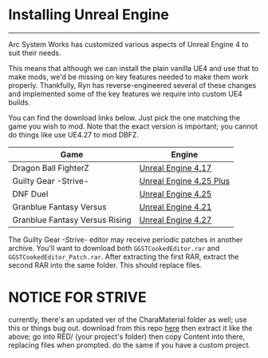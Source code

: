 # Installing Unreal Engine

<hr>

Arc System Works has customized various aspects of Unreal Engine 4 to suit their needs.

This means that although we can install the plain vanilla UE4 and use that to make mods, we'd be missing on key features needed to make them work properly. Thankfully, Ryn has reverse-engineered several of these changes and implemented some of the key features we require into custom UE4 builds.

You can find the download links below. Just pick the one matching the game you wish to mod. Note that the exact version is important; you cannot do things like use UE4.27 to mod DBFZ.

| Game                          | Engine                                                                                                   |
| ----------------------------- | -------------------------------------------------------------------------------------------------------- |
| Dragon Ball FighterZ          | [Unreal Engine 4.17](https://1drv.ms/u/s!ApT7KvOr_B0hy4ZgwT3lHcwhu3MVSA?e=cTrwqV)                        |
| Guilty Gear \-Strive\-        | [Unreal Engine 4.25 Plus](https://drive.google.com/drive/u/0/folders/16hIM2Gy7V2Vcc3cpj10nY4emUhqmJwd7)  |
| DNF Duel                      | [Unreal Engine 4.25](https://1drv.ms/u/s!ApT7KvOr_B0hkPgRVEhN1MsPEpnAeA?e=bPFdsf)                        |
| Granblue Fantasy Versus       | [Unreal Engine 4.21](https://1drv.ms/u/s!ApT7KvOr_B0hkPgWb5AjxrUapJcYmQ?e=79mVYA)                        |
| Granblue Fantasy Versus Rising | [Unreal Engine 4.27](https://drive.google.com/file/d/1SnX9rcMxeHP82GojHocdLUux2Sa0qZG1/view?usp=sharing) |

The Guilty Gear -Strive- editor may receive periodic patches in another archive. You'll want to download both `GGSTCookedEditor.rar` and `GGSTCookedEditor_Patch.rar`. After extracting the first RAR, extract the second RAR into the same folder. This should replace files.

# NOTICE FOR STRIVE
currently, there's an updated ver of the CharaMaterial folder as well; use this or things bug out.
download from this repo [here](./files/CharaMaterial(2).rar) then extract it like the above; go into RED/ (your project's folder) then copy Content into there, replacing files when prompted.
do the same if you have a custom project.